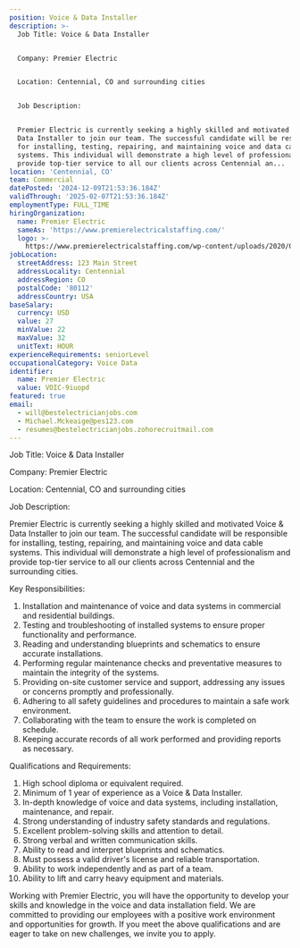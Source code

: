 ```yaml
---
position: Voice & Data Installer
description: >-
  Job Title: Voice & Data Installer


  Company: Premier Electric


  Location: Centennial, CO and surrounding cities 


  Job Description:


  Premier Electric is currently seeking a highly skilled and motivated Voice &
  Data Installer to join our team. The successful candidate will be responsible
  for installing, testing, repairing, and maintaining voice and data cable
  systems. This individual will demonstrate a high level of professionalism and
  provide top-tier service to all our clients across Centennial an...
location: 'Centennial, CO'
team: Commercial
datePosted: '2024-12-09T21:53:36.184Z'
validThrough: '2025-02-07T21:53:36.184Z'
employmentType: FULL_TIME
hiringOrganization:
  name: Premier Electric
  sameAs: 'https://www.premierelectricalstaffing.com/'
  logo: >-
    https://www.premierelectricalstaffing.com/wp-content/uploads/2020/05/Premier-Electrical-Staffing-logo.png
jobLocation:
  streetAddress: 123 Main Street
  addressLocality: Centennial
  addressRegion: CO
  postalCode: '80112'
  addressCountry: USA
baseSalary:
  currency: USD
  value: 27
  minValue: 22
  maxValue: 32
  unitText: HOUR
experienceRequirements: seniorLevel
occupationalCategory: Voice Data
identifier:
  name: Premier Electric
  value: VOIC-9iuopd
featured: true
email:
  - will@bestelectricianjobs.com
  - Michael.Mckeaige@pes123.com
  - resumes@bestelectricianjobs.zohorecruitmail.com
---
```




Job Title: Voice & Data Installer

Company: Premier Electric

Location: Centennial, CO and surrounding cities 

Job Description:

Premier Electric is currently seeking a highly skilled and motivated Voice & Data Installer to join our team. The successful candidate will be responsible for installing, testing, repairing, and maintaining voice and data cable systems. This individual will demonstrate a high level of professionalism and provide top-tier service to all our clients across Centennial and the surrounding cities.

Key Responsibilities:

1. Installation and maintenance of voice and data systems in commercial and residential buildings.
2. Testing and troubleshooting of installed systems to ensure proper functionality and performance.
3. Reading and understanding blueprints and schematics to ensure accurate installations.
4. Performing regular maintenance checks and preventative measures to maintain the integrity of the systems.
5. Providing on-site customer service and support, addressing any issues or concerns promptly and professionally.
6. Adhering to all safety guidelines and procedures to maintain a safe work environment.
7. Collaborating with the team to ensure the work is completed on schedule.
8. Keeping accurate records of all work performed and providing reports as necessary.

Qualifications and Requirements:

1. High school diploma or equivalent required.
2. Minimum of 1 year of experience as a Voice & Data Installer.
3. In-depth knowledge of voice and data systems, including installation, maintenance, and repair.
4. Strong understanding of industry safety standards and regulations.
5. Excellent problem-solving skills and attention to detail.
6. Strong verbal and written communication skills.
7. Ability to read and interpret blueprints and schematics.
8. Must possess a valid driver's license and reliable transportation.
9. Ability to work independently and as part of a team.
10. Ability to lift and carry heavy equipment and materials.

Working with Premier Electric, you will have the opportunity to develop your skills and knowledge in the voice and data installation field. We are committed to providing our employees with a positive work environment and opportunities for growth. If you meet the above qualifications and are eager to take on new challenges, we invite you to apply.